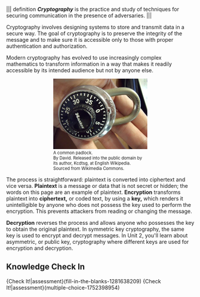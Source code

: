 
||| definition 
 ***Cryptography*** is the practice and study of techniques for securing communication in the presence of adversaries. 
|||

Cryptography involves designing systems to store and transmit data in a secure way.  The goal of cryptography is to  preserve the integrity of the message and to make sure it is accessible only to those with proper authentication and authorization.

Modern cryptography has evolved to use increasingly complex mathematics to transform information in a way that makes it readily accessible by its intended audience but not by anyone else.

<figure class="snippetimg" style="margin: 0 auto;width:50%">
  <img src=".guides/img/Lock.JPG" alt="A combination padlock. By David. Sourced from Wikimedia Commons](https://commons.wikimedia.org/wiki/File:Lock.JPG) Sourced from Wikimedia Commons">
  <figcaption style="font-size: 0.8em; text-align: left;">A common padlock. 
</br>
By David. Released into the public domain by its author, Kcdtsg, at English Wikipedia.  Sourced from Wikimedia Commons.</figcaption>
</figure>


The process is straightforward: plaintext is converted into ciphertext and vice versa. **Plaintext** is a message or data that is not secret or hidden; the words on this page are an example of plaintext. **Encryption** transforms plaintext into **ciphertext,** or coded text, by using a **key,** which renders it unintelligible by anyone who does not possess the key used to perform the encryption. This prevents attackers from reading or changing the message.

**Decryption** reverses the process and allows anyone who possesses the key to obtain the original plaintext. In symmetric key cryptography, the same key is used to encrypt and decrypt messages. In Unit 2, you'll learn about asymmetric, or public key, cryptography where different keys are used for encryption and decryption. 

## Knowledge Check In
{Check It!|assessment}(fill-in-the-blanks-1281638209)
{Check It!|assessment}(multiple-choice-1752398954)


